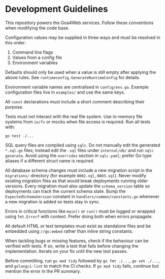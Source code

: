 # Development Guidelines

This repository powers the Goa4Web services. Follow these conventions when modifying the code base.

Configuration values may be supplied in three ways and must be resolved in this order:

1. Command line flags
2. Values from a config file
3. Environment variables

Defaults should only be used when a value is still empty after applying the above rules. See `runtimeconfig.GenerateRuntimeConfig` for details.

Environment variable names are centralised in `config/env.go`. Example configuration files live in `examples/` and use the same keys.

All `const` declarations must include a short comment describing their purpose.

Tests must not interact with the real file system. Use in-memory file systems from `io/fs` or mocks when file access is required. Run all tests with:

```
go test ./...
```

SQL query files are compiled using `sqlc`. Do not manually edit the generated `*.sql.go` files; instead edit the `.sql` files under `internal/db/` and run `sqlc generate`.
Avoid using the `overrides` section in `sqlc.yaml`; prefer Go type aliases if a different struct name is required.

All database schema changes must include a new migration script in the `migrations/` directory (for example `0002.sql`, `0003.sql`). Never modify existing migration files as that would break deployments running older versions. Every migration must also update the `schema_version` table so deployments can track the current schema state. Bump the `ExpectedSchemaVersion` constant in `handlers/common/constants.go` whenever a new migration is added so tests stay in sync.

Errors in critical functions like `main()` or `run()` must be logged or wrapped using `fmt.Errorf` with context. Prefer doing both when errors propagate.

All default HTML or text templates must exist as standalone files and be embedded using `//go:embed` rather than inline string constants.

When tackling bugs or missing features, check if the behaviour can be verified with tests. If so, write a test that fails before changing the implementation. Iterate on your fix until the new test passes.

Before committing, run `go mod tidy` followed by `go fmt ./...`, `go vet ./...`, and `golangci-lint` to match the CI checks. If `go mod tidy` fails, continue but mention the error in the PR summary.
